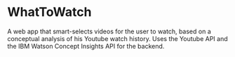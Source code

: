# WhatToWatch

A web app that smart-selects videos for the user to watch, based on a conceptual analysis of his Youtube watch history. Uses the Youtube API and the IBM Watson Concept Insights API for the backend.
